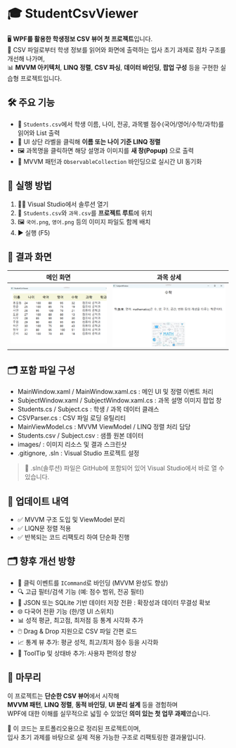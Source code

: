 # 🎓 StudentCsvViewer

🖥️ **WPF를 활용한 학생정보 CSV 뷰어 첫 프로젝트**입니다.  
📂 CSV 파일로부터 학생 정보를 읽어와 화면에 출력하는 입사 초기 과제로 점차 구조를 개선해 나가며,  
📊 **MVVM 아키텍처**, **LINQ 정렬**, **CSV 파싱**, **데이터 바인딩**, **팝업 구성** 등을 구현한 실습형 프로젝트입니다.

## 🛠️ 주요 기능

- 📄 `Students.csv`에서 학생 이름, 나이, 전공, 과목별 점수(국어/영어/수학/과학)를 읽어와 List 출력  
- 🔼 UI 상단 라벨을 클릭해 **이름 또는 나이 기준 LINQ 정렬**  
- 🖼️ 과목명을 클릭하면 해당 설명과 이미지를 **새 창(Popup)** 으로 출력  
- 🔄 MVVM 패턴과 `ObservableCollection` 바인딩으로 실시간 UI 동기화

## 🚀 실행 방법

1. 🧑‍💻 Visual Studio에서 솔루션 열기  
2. 📁 `Students.csv`와 `과목.csv`를 **프로젝트 루트**에 위치  
3. 🖼️ `국어.png`, `영어.png` 등의 이미지 파일도 함께 배치  
4. ▶️ 실행 (F5)

## 📸 결과 화면

| 메인 화면 | 과목 상세 |
|-----------|-----------|
| ![main](images/main.png) | ![subject](images/subject.png) |

## 🗂️ 포함 파일 구성

- MainWindow.xaml / MainWindow.xaml.cs : 메인 UI 및 정렬 이벤트 처리
- SubjectWindow.xaml / SubjectWindow.xaml.cs : 과목 설명 이미지 팝업 창
- Students.cs / Subject.cs : 학생 / 과목 데이터 클래스
- CSVParser.cs : CSV 파일 로딩 유틸리티
- MainViewModel.cs : MVVM ViewModel / LINQ 정렬 처리 담당
- Students.csv / Subject.csv : 샘플 원본 데이터
- images/ : 이미지 리소스 및 결과 스크린샷
- .gitignore, .sln : Visual Studio 프로젝트 설정

> 📌 .sln(솔루션) 파일은 GitHub에 포함되어 있어 Visual Studio에서 바로 열 수 있습니다.


## 🔁 업데이트 내역

- ✅ MVVM 구조 도입 및 ViewModel 분리
- ✅ LIQN문 정렬 적용
- ✅ 반복되는 코드 리팩토리 하여 단순화 진행


## 🗂️ 향후 개선 방향

- 💬 클릭 이벤트를 `ICommand`로 바인딩 (MVVM 완성도 향상)
- 🔍 고급 필터/검색 기능 (예: 점수 범위, 전공 필터)
- 💾 JSON 또는 SQLite 기반 데이터 저장 전환 : 확장성과 데이터 무결성 확보
- 🌐 다국어 전환 기능 (한/영 UI 스위치)
- 📊 성적 평균, 최고점, 최저점 등 통계 시각화 추가
- 🖱️ Drag & Drop 지원으로 CSV 파일 간편 로드
- 📈 통계 뷰 추가: 평균 성적, 최고/최저 점수 등을 시각화
- 💬 ToolTip 및 상태바 추가: 사용자 편의성 향상


## 🙌 마무리
이 프로젝트는 **단순한 CSV 뷰어**에서 시작해  
**MVVM 패턴**, **LINQ 정렬**, **동적 바인딩**, **UI 분리 설계** 등을 경험하며  
WPF에 대한 이해를 실무적으로 넓힐 수 있었던 **의미 있는 첫 업무 과제**였습니다.

📌 이 코드는 포트폴리오용으로 정리된 프로젝트이며,  
입사 초기 과제를 바탕으로 실제 적용 가능한 구조로 리팩토링한 결과물입니다.
